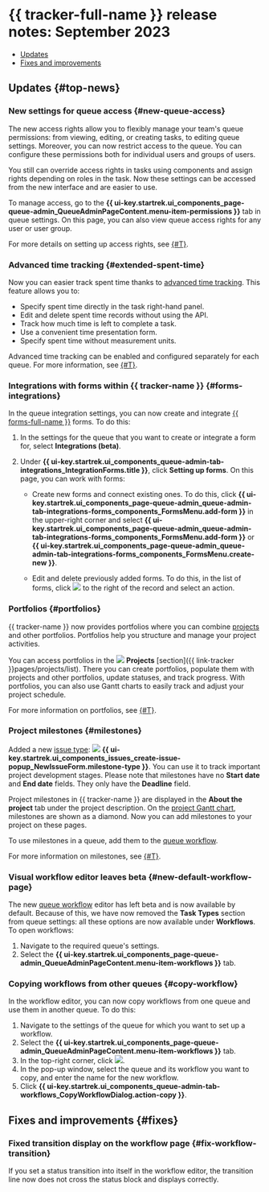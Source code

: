 # {{ tracker-full-name }} release notes: September 2023

* [Updates](#top-news)
* [Fixes and improvements](#fixes)

## Updates {#top-news}

### New settings for queue access {#new-queue-access}

The new access rights allow you to flexibly manage your team's queue permissions: from viewing, editing, or creating tasks, to editing queue settings. Moreover, you can now restrict access to the queue. You can configure these permissions both for individual users and groups of users.

You still can override access rights in tasks using components and assign rights depending on roles in the task. Now these settings can be accessed from the new interface and are easier to use.

To manage access, go to the **{{ ui-key.startrek.ui_components_page-queue-admin_QueueAdminPageContent.menu-item-permissions }}** tab in queue settings. On this page, you can also view queue access rights for any user or user group.

For more details on setting up access rights, see [{#T}](../manager/queue-access.md).

### Advanced time tracking {#extended-spent-time}

Now you can easier track spent time thanks to [advanced time tracking](../user/time-spent.md#extended-spent-time). This feature allows you to:

* Specify spent time directly in the task right-hand panel.
* Edit and delete spent time records without using the API.
* Track how much time is left to complete a task.
* Use a convenient time presentation form.
* Specify spent time without measurement units.

Advanced time tracking can be enabled and configured separately for each queue. For more information, see [{#T}](../manager/queue-spent-time.md).

### Integrations with forms within {{ tracker-name }} {#forms-integrations}

In the queue integration settings, you can now create and integrate [{{ forms-full-name }}](../../forms/index.yaml) forms. To do this:

1. In the settings for the queue that you want to create or integrate a form for, select **Integrations (beta)**.

1. Under **{{ ui-key.startrek.ui_components_queue-admin-tab-integrations_IntegrationForms.title }}**, click **Setting up forms**. On this page, you can work with forms:

   * Create new forms and connect existing ones. To do this, click **{{ ui-key.startrek.ui_components_page-queue-admin_queue-admin-tab-integrations-forms_components_FormsMenu.add-form }}** in the upper-right corner and select **{{ ui-key.startrek.ui_components_page-queue-admin_queue-admin-tab-integrations-forms_components_FormsMenu.add-form }}** or **{{ ui-key.startrek.ui_components_page-queue-admin_queue-admin-tab-integrations-forms_components_FormsMenu.create-new }}**.

   * Edit and delete previously added forms. To do this, in the list of forms, click ![](../../_assets/tracker/svg/actions.svg) to the right of the record and select an action.

### Portfolios {#portfolios}

{{ tracker-name }} now provides portfolios where you can combine [projects](../manager/project-new.md) and other portfolios. Portfolios help you structure and manage your project activities.

You can access portfolios in the ![](../../_assets/tracker/svg/project.svg)&nbsp;**Projects** [section]({{ link-tracker }}pages/projects/list). There you can create portfolios, populate them with projects and other portfolios, update statuses, and track progress. With portfolios, you can also use Gantt charts to easily track and adjust your project schedule.

For more information on portfolios, see [{#T}](../manager/portfolio.md).

### Project milestones {#milestones}

Added a new [issue type](../manager/add-ticket-type.md): ![](../../_assets/tracker/svg/milestone.svg) **{{ ui-key.startrek.ui_components_issues_create-issue-popup_NewIssueForm.milestone-type }}**. You can use it to track important project development stages. Please note that milestones have no **Start date** and **End date** fields. They only have the **Deadline** field.

Project milestones in {{ tracker-name }} are displayed in the **About the project** tab under the project description. On the [project Gantt chart](../gantt/project.md), milestones are shown as a diamond. Now you can add milestones to your project on these pages.

To use milestones in a queue, add them to the [queue workflow](../manager/add-workflow.md).

For more information on milestones, see [{#T}](../manager/milestones.md).

### Visual workflow editor leaves beta {#new-default-workflow-page}

The new [queue workflow](../manager/add-workflow.md) editor has left beta and is now available by default. Because of this, we have now removed the **Task Types** section from queue settings: all these options are now available under **Workflows**. To open workflows:

1. Navigate to the required queue's settings.
1. Select the **{{ ui-key.startrek.ui_components_page-queue-admin_QueueAdminPageContent.menu-item-workflows }}** tab.

### Copying workflows from other queues {#copy-workflow}

In the workflow editor, you can now copy workflows from one queue and use them in another queue. To do this:

1. Navigate to the settings of the queue for which you want to set up a workflow.
1. Select the **{{ ui-key.startrek.ui_components_page-queue-admin_QueueAdminPageContent.menu-item-workflows }}** tab.
1. In the top-right corner, click ![](../../_assets/tracker/svg/copy-workflow.svg).
1. In the pop-up window, select the queue and its workflow you want to copy, and enter the name for the new workflow.
1. Click **{{ ui-key.startrek.ui_components_queue-admin-tab-workflows_CopyWorkflowDialog.action-copy }}**.

## Fixes and improvements {#fixes}

### Fixed transition display on the workflow page {#fix-workflow-transition}

If you set a status transition into itself in the workflow editor, the transition line now does not cross the status block and displays correctly.